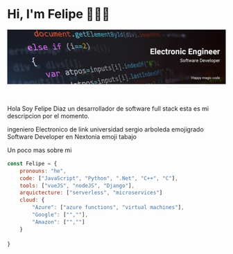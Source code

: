 # Hi, I'm Felipe 👋👨‍💻

<a href="test.com">
    <img align="center" alt="portada" src="./images/Banner.jpg">
</a>

<br /><br />
Hola Soy Felipe Diaz un desarrollador de software full stack esta es mi descripcion por el momento.


ingeniero Electronico de link universidad sergio arboleda emojigrado
Software Developer en Nextonia emoji tabajo

Un poco mas sobre mi
```javascript
const Felipe = {
    pronouns: "he",
    code: ["JavaScript", "Python", ".Net", "C++", "C"],
    tools: ["vueJS", "nodeJS", "Django"],
    arquictecture: ["serverless", "microservices"]
    cloud: {
        "Azure": ["azure functions", "virtual machines"],
        "Google": ["",""],
        "Amazon": ["",""]
    }

}
```

<!--
**afelipe00/afelipe00** is a ✨ _special_ ✨ repository because its `README.md` (this file) appears on your GitHub profile.

Here are some ideas to get you started:

- 🔭 I’m currently working on ...
- 🌱 I’m currently learning ...
- 👯 I’m looking to collaborate on ...
- 🤔 I’m looking for help with ...
- 💬 Ask me about ...
- 📫 How to reach me: ...
- 😄 Pronouns: ...
- ⚡ Fun fact: ...
-->
